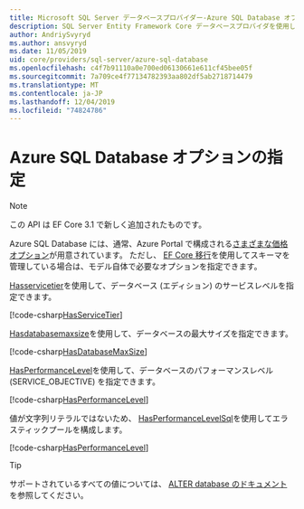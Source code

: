 ```yaml
---
title: Microsoft SQL Server データベースプロバイダー-Azure SQL Database オプション-EF Core
description: SQL Server Entity Framework Core データベースプロバイダを使用して Azure SQL Database のサービス階層とパフォーマンスレベルを指定する方法
author: AndriySvyryd
ms.author: ansvyryd
ms.date: 11/05/2019
uid: core/providers/sql-server/azure-sql-database
ms.openlocfilehash: c4f7b91110a0e700ed06130661e611cf45bee05f
ms.sourcegitcommit: 7a709ce4f77134782393aa802df5ab2718714479
ms.translationtype: MT
ms.contentlocale: ja-JP
ms.lasthandoff: 12/04/2019
ms.locfileid: "74824786"
---
```

# <a name="specifying-azure-sql-database-options"></a>Azure SQL Database オプションの指定

>[!NOTE]
> この API は EF Core 3.1 で新しく追加されたものです。

Azure SQL Database には、通常、Azure Portal で構成される[さまざまな価格オプション](https://azure.microsoft.com/pricing/details/sql-database/single/)が用意されています。 ただし、 [EF Core 移行](xref:core/managing-schemas/migrations/index)を使用してスキーマを管理している場合は、モデル自体で必要なオプションを指定できます。

[Hasservicetier](/dotnet/api/Microsoft.EntityFrameworkCore.SqlServerModelBuilderExtensions.HasServiceTier)を使用して、データベース (エディション) のサービスレベルを指定できます。

[!code-csharp[HasServiceTier](../../../../samples/core/SqlServer/AzureDatabase/AzureSqlContext.cs?name=HasServiceTier)]

[Hasdatabasemaxsize](/dotnet/api/Microsoft.EntityFrameworkCore.SqlServerModelBuilderExtensions.HasDatabaseMaxSize)を使用して、データベースの最大サイズを指定できます。

[!code-csharp[HasDatabaseMaxSize](../../../../samples/core/SqlServer/AzureDatabase/AzureSqlContext.cs?name=HasDatabaseMaxSize)]

[HasPerformanceLevel](/dotnet/api/Microsoft.EntityFrameworkCore.SqlServerModelBuilderExtensions.HasPerformanceLevel)を使用して、データベースのパフォーマンスレベル (SERVICE_OBJECTIVE) を指定できます。

[!code-csharp[HasPerformanceLevel](../../../../samples/core/SqlServer/AzureDatabase/AzureSqlContext.cs?name=HasPerformanceLevel)]

値が文字列リテラルではないため、 [HasPerformanceLevelSql](/dotnet/api/Microsoft.EntityFrameworkCore.SqlServerModelBuilderExtensions.HasPerformanceLevelSql)を使用してエラスティックプールを構成します。

[!code-csharp[HasPerformanceLevel](../../../../samples/core/SqlServer/AzureDatabase/AzureSqlContext.cs?name=HasPerformanceLevelSql)]


>[!TIP]
> サポートされているすべての値については、 [ALTER database のドキュメント](/sql/t-sql/statements/alter-database-transact-sql?view=azuresqldb-current)を参照してください。